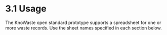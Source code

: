 3.1 Usage
=======
The KnoWaste open standard prototype supports a spreadsheet for one or more waste records. Use the sheet names specified in each section below.
